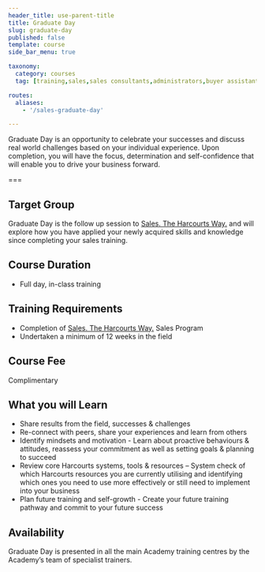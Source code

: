 ```yaml
---
header_title: use-parent-title
title: Graduate Day
slug: graduate-day
published: false
template: course
side_bar_menu: true

taxonomy:
  category: courses
  tag: [training,sales,sales consultants,administrators,buyer assistants,personal assistants]

routes:
  aliases:
    - '/sales-graduate-day'

---
```


Graduate Day is an opportunity to celebrate your successes and discuss real world challenges based on your individual experience. Upon completion, you will have the focus, determination and self-confidence that will enable you to drive your business forward.

===

## Target Group
Graduate Day is the follow up session to [Sales. The Harcourts Way.](/sales-the-harcourts-way) and will explore how you have applied your newly acquired skills and knowledge since completing your sales training. 

## Course Duration
- Full day, in-class training

## Training Requirements
- Completion of [Sales. The Harcourts Way.](/sales-the-harcourts-way) Sales Program 
- Undertaken a minimum of 12 weeks in the field

## Course Fee
Complimentary

## What you will Learn
- Share results from the field, successes & challenges
- Re-connect with peers, share your experiences and learn from others
- Identify mindsets and motivation - Learn about proactive behaviours & attitudes, reassess your commitment as well as setting goals & planning to succeed
- Review core Harcourts systems, tools & resources – System check of which Harcourts resources you are currently utilising and identifying which ones you need to use more effectively or still need to implement into your business
- Plan future training and self-growth - Create your future training pathway and commit to your future success

## Availability
Graduate Day is presented in all the main Academy training centres by the Academy’s team of specialist trainers.

